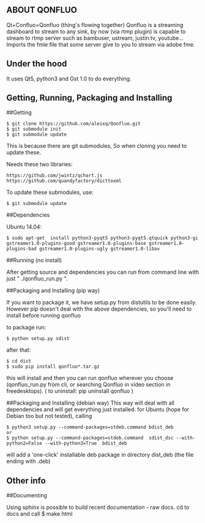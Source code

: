 ABOUT QONFLUO
-------------
Qt+Confluo=Qonfluo (thing's flowing together)
Qonfluo is a streaming dashboard to stream to any sink, by now (via rtmp plugin) is capable to stream to rtmp server such as bambuser, ustream, justin.tv, youtube... Imports the fmle file that some server give to you to stream via adobe fme.

Under the hood
--------------
It uses Qt5, python3 and Gst 1.0 to do everything.  

Getting, Running, Packaging and Installing
-------------------------
##Getting

    $ git clone https://github.com/aleixq/Qonfluo.git
    $ git submodule init
    $ git submodule update

This is because there are git submodules, So when cloning you need to update these.

Needs these two libraries:

    https://github.com/jwintz/qchart.js
    https://github.com/quandyfactory/dicttoxml

To update these submodules, use:

    $ git submodule update  
 
##Dependencies

Ubuntu 14.04:

    $ sudo apt-get  install python3-pyqt5 python3-pyqt5.qtquick python3-gi gstreamer1.0-plugins-good gstreamer1.0-plugins-base gstreamer1.0-plugins-bad gstreamer1.0-plugins-ugly gstreamer1.0-libav
 
##Running (no install)

After getting source and dependencies you can run from command line with just " ./qonfluo_run.py  ".

##Packaging and Installing (pip way)

If you want to package it, we have setup.py from distutils to be done easily. However pip doesn't deal with the above dependencies, so you'll need to install before running qonfluo

to package run:

    $ python setup.py sdist

after that:

    $ cd dist
    $ sudo pip install qonfluo*.tar.gz 

this will install and then you can run qonfluo wherever you choose (qonfluo_run.py from cli, or searching Qonfluo in video section in freedesktops). 
( to uninstall:  pip uninstall qonfluo )

##Packaging and Installing (debian way)
This way will deal with all dependencies and will get everything just installed.
for Ubuntu (hope for Debian too but not tested), calling 

    $ python3 setup.py --command-packages=stdeb.command bdist_deb
    or
    $ python setup.py --command-packages=stdeb.command  sdist_dsc --with-python2=False --with-python3=True  bdist_deb

will add a 'one-click' installable deb package in directory dist_deb (the file ending with .deb)





Other info
-----------

##Documenting

Using sphinx is possible to build recent documentation - raw docs. cd to docs and call
    $ make html


